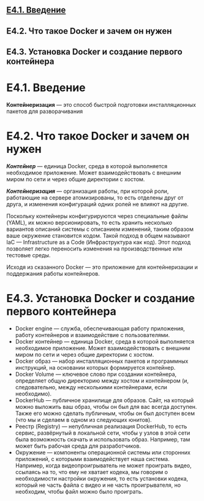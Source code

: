 ## [E4.1. Введение](#)
## E4.2. Что такое Docker и зачем он нужен
## E4.3. Установка Docker и создание первого контейнера

# E4.1. Введение
**Контейнеризация** — это способ быстрой подготовки инсталляционных пакетов для разворачивания

# E4.2. Что такое Docker и зачем он нужен
**_Контейнер_** — единица Docker, среда в которой выполняется необходимое приложение. Может взаимодействовать с внешним миром по сети и через общие директории с хостом.

**_Контейнеризация_** — организация работы, при которой роли, работающие на сервере атомизированы, то есть отделены друг от друга, и изменения конфигураций одних ролей не влияют на другие.

Поскольку контейнеры конфигурируются через специальные файлы (YAML), их можно версионировать, то есть хранить несколько вариантов описаний системы с описанием изменений, таким образом ваше окружение становится кодом. Такой подход в общем называют IaC — Infrastructure as a Code (Инфраструктура как код). Этот подход позволяет легко переносить изменения на производственные или тестовые среды.

Исходя из сказанного Docker — это приложение для контейнеризации и поддержания работы контейнеров.

# E4.3. Установка Docker и создание первого контейнера

* Docker engine — служба, обеспечивающая работу приложения, работу контейнеров и взаимодействие с пользователями.
* Docker контейнер — единица Docker, среда в которой выполняется необходимое приложение. Может взаимодействовать с внешним миром по сети и через общие директории с хостом.
* Docker образ — набор инсталляционных пакетов и программных инструкций, на основании которых формируется контейнер.
* Docker Volume — ключевое слово при создании контейнера, определяет общую директорию между хостом и контейнером (и, следовательно, между несколькими контейнерами, если необходимо).
* DockerHub — публичное хранилище для образов. Сайт, на который можно выложить ваш образ, чтобы он был для вас всегда доступен. Также его можно сделать публичным, чтобы он был доступен всем (что мы и сделаем в одном из следующих юнитов).
* Реестр (Registry) — непубличная реализация DockerHub, то есть сервис, развёрнутый в локальной сети, чтобы у узлов в этой сети была возможность скачать и использовать образ. Например, там может быть рабочая среда для разработчиков.
* Окружение — компоненты операционной системы или сторонних приложений, с которыми взаимодействует наша система. Например, когда видеопроигрыватель не может проиграть видео, ссылаясь на то, что ему не хватает кодека, мы говорим о необходимости настройки окружения, то есть установки кодека, который не часть файла с видео и не часть проигрывателя, но необходим, чтобы файл можно было проиграть.


































